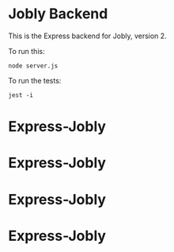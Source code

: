 # Jobly Backend

This is the Express backend for Jobly, version 2.

To run this:

    node server.js
    
To run the tests:

    jest -i
# Express-Jobly
# Express-Jobly
# Express-Jobly
# Express-Jobly
